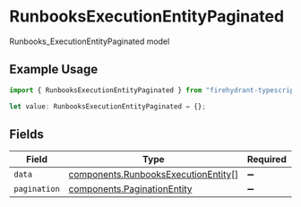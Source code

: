# RunbooksExecutionEntityPaginated

Runbooks_ExecutionEntityPaginated model

## Example Usage

```typescript
import { RunbooksExecutionEntityPaginated } from "firehydrant-typescript-sdk/models/components";

let value: RunbooksExecutionEntityPaginated = {};
```

## Fields

| Field                                                                                      | Type                                                                                       | Required                                                                                   | Description                                                                                |
| ------------------------------------------------------------------------------------------ | ------------------------------------------------------------------------------------------ | ------------------------------------------------------------------------------------------ | ------------------------------------------------------------------------------------------ |
| `data`                                                                                     | [components.RunbooksExecutionEntity](../../models/components/runbooksexecutionentity.md)[] | :heavy_minus_sign:                                                                         | N/A                                                                                        |
| `pagination`                                                                               | [components.PaginationEntity](../../models/components/paginationentity.md)                 | :heavy_minus_sign:                                                                         | N/A                                                                                        |